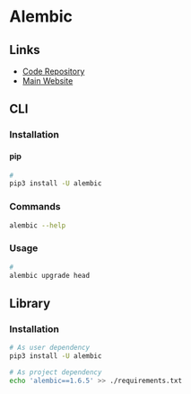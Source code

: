 # Alembic

## Links

- [Code Repository](https://github.com/sqlalchemy/alembic)
- [Main Website](https://alembic.sqlalchemy.org/en/latest/)

## CLI

### Installation

#### pip

```sh
#
pip3 install -U alembic
```

### Commands

```sh
alembic --help
```

### Usage

```sh
#
alembic upgrade head
```

## Library

### Installation

```sh
# As user dependency
pip3 install -U alembic

# As project dependency
echo 'alembic==1.6.5' >> ./requirements.txt
```
